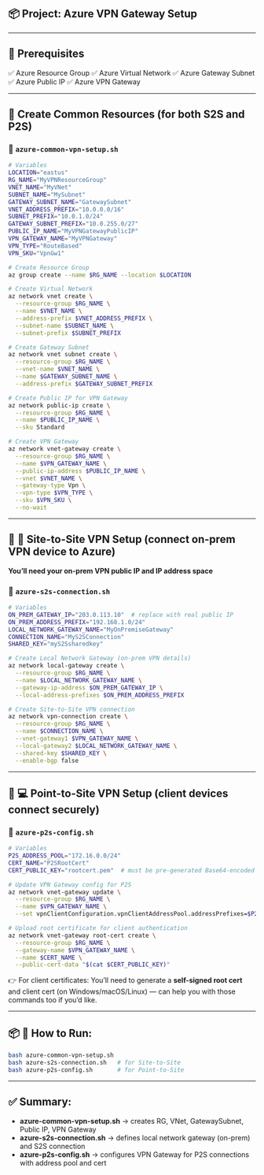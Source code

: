 ## 📦 Project: **Azure VPN Gateway Setup**

---

## 🔷 Prerequisites

✅ Azure Resource Group
✅ Azure Virtual Network
✅ Azure Gateway Subnet
✅ Azure Public IP
✅ Azure VPN Gateway

---

## 📌 Create Common Resources (for both S2S and P2S)

### 📜 `azure-common-vpn-setup.sh`

```bash
# Variables
LOCATION="eastus"
RG_NAME="MyVPNResourceGroup"
VNET_NAME="MyVNet"
SUBNET_NAME="MySubnet"
GATEWAY_SUBNET_NAME="GatewaySubnet"
VNET_ADDRESS_PREFIX="10.0.0.0/16"
SUBNET_PREFIX="10.0.1.0/24"
GATEWAY_SUBNET_PREFIX="10.0.255.0/27"
PUBLIC_IP_NAME="MyVPNGatewayPublicIP"
VPN_GATEWAY_NAME="MyVPNGateway"
VPN_TYPE="RouteBased"
VPN_SKU="VpnGw1"

# Create Resource Group
az group create --name $RG_NAME --location $LOCATION

# Create Virtual Network
az network vnet create \
  --resource-group $RG_NAME \
  --name $VNET_NAME \
  --address-prefix $VNET_ADDRESS_PREFIX \
  --subnet-name $SUBNET_NAME \
  --subnet-prefix $SUBNET_PREFIX

# Create Gateway Subnet
az network vnet subnet create \
  --resource-group $RG_NAME \
  --vnet-name $VNET_NAME \
  --name $GATEWAY_SUBNET_NAME \
  --address-prefix $GATEWAY_SUBNET_PREFIX

# Create Public IP for VPN Gateway
az network public-ip create \
  --resource-group $RG_NAME \
  --name $PUBLIC_IP_NAME \
  --sku Standard

# Create VPN Gateway
az network vnet-gateway create \
  --resource-group $RG_NAME \
  --name $VPN_GATEWAY_NAME \
  --public-ip-address $PUBLIC_IP_NAME \
  --vnet $VNET_NAME \
  --gateway-type Vpn \
  --vpn-type $VPN_TYPE \
  --sku $VPN_SKU \
  --no-wait
```

---

## 🔷 📡 Site-to-Site VPN Setup (connect on-prem VPN device to Azure)

**You’ll need your on-prem VPN public IP and IP address space**

### 📜 `azure-s2s-connection.sh`

```bash
# Variables
ON_PREM_GATEWAY_IP="203.0.113.10"  # replace with real public IP
ON_PREM_ADDRESS_PREFIX="192.168.1.0/24"
LOCAL_NETWORK_GATEWAY_NAME="MyOnPremiseGateway"
CONNECTION_NAME="MyS2SConnection"
SHARED_KEY="myS2Ssharedkey"

# Create Local Network Gateway (on-prem VPN details)
az network local-gateway create \
  --resource-group $RG_NAME \
  --name $LOCAL_NETWORK_GATEWAY_NAME \
  --gateway-ip-address $ON_PREM_GATEWAY_IP \
  --local-address-prefixes $ON_PREM_ADDRESS_PREFIX

# Create Site-to-Site VPN connection
az network vpn-connection create \
  --resource-group $RG_NAME \
  --name $CONNECTION_NAME \
  --vnet-gateway1 $VPN_GATEWAY_NAME \
  --local-gateway2 $LOCAL_NETWORK_GATEWAY_NAME \
  --shared-key $SHARED_KEY \
  --enable-bgp false
```

---

## 🔷 💻 Point-to-Site VPN Setup (client devices connect securely)

### 📜 `azure-p2s-config.sh`

```bash
# Variables
P2S_ADDRESS_POOL="172.16.0.0/24"
CERT_NAME="P2SRootCert"
CERT_PUBLIC_KEY="rootcert.pem"  # must be pre-generated Base64-encoded cert

# Update VPN Gateway config for P2S
az network vnet-gateway update \
  --resource-group $RG_NAME \
  --name $VPN_GATEWAY_NAME \
  --set vpnClientConfiguration.vpnClientAddressPool.addressPrefixes=$P2S_ADDRESS_POOL

# Upload root certificate for client authentication
az network vnet-gateway root-cert create \
  --resource-group $RG_NAME \
  --gateway-name $VPN_GATEWAY_NAME \
  --name $CERT_NAME \
  --public-cert-data "$(cat $CERT_PUBLIC_KEY)"
```

👉 For client certificates:
You’ll need to generate a **self-signed root cert** and client cert (on Windows/macOS/Linux) — can help you with those commands too if you’d like.

---

## 📦 📌 How to Run:

```bash
bash azure-common-vpn-setup.sh
bash azure-s2s-connection.sh   # for Site-to-Site
bash azure-p2s-config.sh       # for Point-to-Site
```

---

## ✅ Summary:

* **azure-common-vpn-setup.sh** → creates RG, VNet, GatewaySubnet, Public IP, VPN Gateway
* **azure-s2s-connection.sh** → defines local network gateway (on-prem) and S2S connection
* **azure-p2s-config.sh** → configures VPN Gateway for P2S connections with address pool and cert

